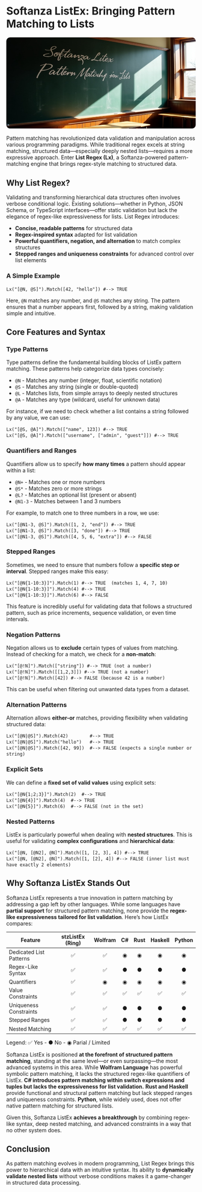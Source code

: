 # Softanza ListEx: Bringing Pattern Matching to Lists
![Softanza Listex, by Stable diffusing Image Creater AI](../images/stz-listex.png)

Pattern matching has revolutionized data validation and manipulation across various programming paradigms. While traditional regex excels at string matching, structured data—especially deeply nested lists—requires a more expressive approach. Enter **List Regex (Lx)**, a Softanza-powered pattern-matching engine that brings regex-style matching to structured data.

## Why List Regex?

Validating and transforming hierarchical data structures often involves verbose conditional logic. Existing solutions—whether in Python, JSON Schema, or TypeScript interfaces—offer static validation but lack the elegance of regex-like expressiveness for lists. List Regex introduces:

* **Concise, readable patterns** for structured data
* **Regex-inspired syntax** adapted for list validation
* **Powerful quantifiers, negation, and alternation** to match complex structures
* **Stepped ranges and uniqueness constraints** for advanced control over list elements

### A Simple Example

```ring
Lx("[@N, @S]").Match([42, "hello"]) #--> TRUE
```

Here, `@N` matches any number, and `@S` matches any string. The pattern ensures that a number appears first, followed by a string, making validation simple and intuitive.

## Core Features and Syntax

### Type Patterns

Type patterns define the fundamental building blocks of ListEx pattern matching. These patterns help categorize data types concisely:

* `@N` - Matches any number (integer, float, scientific notation)
* `@S` - Matches any string (single or double-quoted)
* `@L` - Matches lists, from simple arrays to deeply nested structures
* `@A` - Matches any type (wildcard, useful for unknown data)

For instance, if we need to check whether a list contains a string followed by any value, we can use:

```ring
Lx("[@S, @A]").Match(["name", 123]) #--> TRUE
Lx("[@S, @A]").Match(["username", ["admin", "guest"]]) #--> TRUE
```

### Quantifiers and Ranges

Quantifiers allow us to specify **how many times** a pattern should appear within a list:

* `@N+` - Matches one or more numbers
* `@S*` - Matches zero or more strings
* `@L?` - Matches an optional list (present or absent)
* `@N1-3` - Matches between 1 and 3 numbers

For example, to match one to three numbers in a row, we use:

```ring
Lx("[@N1-3, @S]").Match([1, 2, "end"]) #--> TRUE
Lx("[@N1-3, @S]").Match([3, "done"]) #--> TRUE
Lx("[@N1-3, @S]").Match([4, 5, 6, "extra"]) #--> FALSE
```

### Stepped Ranges

Sometimes, we need to ensure that numbers follow a **specific step or interval**. Stepped ranges make this easy:

```ring
Lx("[@N{1-10:3}]").Match(1) #--> TRUE  (matches 1, 4, 7, 10)
Lx("[@N{1-10:3}]").Match(4) #--> TRUE
Lx("[@N{1-10:3}]").Match(6) #--> FALSE
```

This feature is incredibly useful for validating data that follows a structured pattern, such as price increments, sequence validation, or even time intervals.

### Negation Patterns

Negation allows us to **exclude** certain types of values from matching. Instead of checking for a match, we check for a **non-match**:

```ring
Lx("[@!N]").Match(["string"]) #--> TRUE (not a number)
Lx("[@!N]").Match([[1,2,3]]) #--> TRUE (not a number)
Lx("[@!N]").Match([42]) #--> FALSE (because 42 is a number)
```

This can be useful when filtering out unwanted data types from a dataset.

### Alternation Patterns

Alternation allows **either-or** matches, providing flexibility when validating structured data:

```ring
Lx("[@N|@S]").Match(42)        #--> TRUE
Lx("[@N|@S]").Match("hello")   #--> TRUE
Lx("[@N|@S]").Match([42, 99])  #--> FALSE (expects a single number or string)
```

### Explicit Sets

We can define a **fixed set of valid values** using explicit sets:

```ring
Lx("[@N{1;2;3}]").Match(2)  #--> TRUE
Lx("[@N{4}]").Match(4)  #--> TRUE
Lx("[@N{5}]").Match(6)  #--> FALSE (not in the set)
```

### Nested Patterns

ListEx is particularly powerful when dealing with **nested structures**. This is useful for validating **complex configurations** and **hierarchical data**:

```ring
Lx("[@N, [@N2], @N]").Match([1, [2, 3], 4]) #--> TRUE
Lx("[@N, [@N2], @N]").Match([1, [2], 4]) #--> FALSE (inner list must have exactly 2 elements)
```

## Why Softanza ListEx Stands Out

Softanza ListEx represents a true innovation in pattern matching by addressing a gap left by other languages. While some languages have **partial support** for structured pattern matching, none provide the **regex-like expressiveness tailored for list validation**. Here’s how ListEx compares:

| Feature                 | stzListEx (Ring) | Wolfram | C# | Rust | Haskell | Python |
|-------------------------|:----------------:|:-------:|:--:|:----:|:-------:|:------:|
| Dedicated List Patterns | ✅                | ✅       | ◉  | ◉    | ◉       | ◉      |
| Regex-Like Syntax       | ✅                | ✅       | ●  | ●    | ●       | ●      |
| Quantifiers             | ✅                | ◉       | ◉  | ◉    | ◉       | ◉      |
| Value Constraints       | ✅                | ✅       | ✅  | ✅    | ✅       | ✅      |
| Uniqueness Constraints  | ✅                | ✅       | ●  | ●    | ●       | ●      |
| Stepped Ranges          | ✅                | ✅       | ●  | ●    | ●       | ●      |
| Nested Matching         | ✅                | ✅       | ✅  | ✅    | ✅       | ✅      |

Legend: ✅ Yes    -    ● No    -    ◉ Parial / Limited

Softanza ListEx is positioned **at the forefront of structured pattern matching**, standing at the same level—or even surpassing—the most advanced systems in this area. While **Wolfram Language** has powerful symbolic pattern matching, it lacks the structured regex-like quantifiers of ListEx. **C# introduces pattern matching within switch expressions and tuples but lacks the expressiveness for list validation.** **Rust and Haskell** provide functional and structural pattern matching but lack stepped ranges and uniqueness constraints. **Python**, while widely used, does not offer native pattern matching for structured lists.

Given this, Softanza ListEx **achieves a breakthrough** by combining regex-like syntax, deep nested matching, and advanced constraints in a way that no other system does.

## Conclusion

As pattern matching evolves in modern programming, List Regex brings this power to hierarchical data with an intuitive syntax. Its ability to **dynamically validate nested lists** without verbose conditions makes it a game-changer in structured data processing.